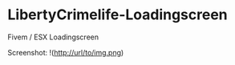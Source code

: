 # LibertyCrimelife-Loadingscreen
Fivem / ESX Loadingscreen

Screenshot:
!([http://url/to/img.png](https://cdn.discordapp.com/attachments/947820488074342440/982723781434957874/Screenshot_2022-06-04_210156.jpg))
